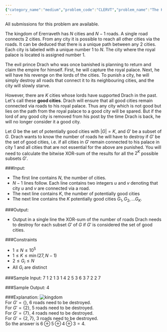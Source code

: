 ```yaml
---
{"category_name":"medium","problem_code":"CLERVT","problem_name":"The Kingdom of Ererraveth","languages_supported":{"0":"C","1":"CPP14","2":"JAVA","3":"PYTH","4":"PYTH 3.5","5":"PYPY","6":"CS2","7":"PAS fpc","8":"PAS gpc","9":"RUBY","10":"PHP","11":"GO","12":"NODEJS","13":"HASK","14":"rust","15":"SCALA","16":"swift","17":"D","18":"PERL","19":"FORT","20":"WSPC","21":"ADA","22":"CAML","23":"ICK","24":"BF","25":"ASM","26":"CLPS","27":"PRLG","28":"ICON","29":"SCM qobi","30":"PIKE","31":"ST","32":"NICE","33":"LUA","34":"BASH","35":"NEM","36":"LISP sbcl","37":"LISP clisp","38":"SCM guile","39":"JS","40":"ERL","41":"TCL","42":"kotlin","43":"PERL6","44":"TEXT","45":"SCM chicken","46":"CLOJ","47":"COB","48":"FS"},"max_timelimit":1.5,"source_sizelimit":50000,"problem_author":"meooow","problem_tester":null,"date_added":"4-04-2018","tags":{"0":"cole2018","1":"dp","2":"dynamic","3":"euler","4":"medium","5":"meooow"},"editorial_url":"https://discuss.codechef.com/problems/CLERVT","time":{"view_start_date":1524062940,"submit_start_date":1524062940,"visible_start_date":1524062940,"end_date":1735669800},"is_direct_submittable":false,"layout":"problem"}
---
```

<span class="solution-visible-txt">All submissions for this problem are available.</span>  

The kingdom of Ererraveth has $N$ cities and $N - 1$ roads. A single road connects 2 cities. From any city it is possible to reach all other cities via the roads. It can be deduced that there is a unique path between any 2 cities. Each city is labeled with a unique number $1$ to $N$. The city where the royal palace is located is assigned number $1$.

The evil prince Drach who was once banished is planning to return and claim the empire for himself. First, he will capture the royal palace. Next, he will have his revenge on the lords of the cities. To punish a city, he will simply destroy all roads that connect it to its neighbouring cities, and the city will slowly starve. 

However, there are $K$ cities whose lords have supported Drach in the past. Let's call these **good cities**. Drach will ensure that all good cities remain connected via roads to his royal palace. Thus any city which is not good but lies on the path from the royal palace to a good city will be spared. But if the lord of any good city is removed from his post by the time Drach is back, he will no longer consider it a good city.

Let $G$ be the set of potentially good cities with $|G|=K$, and $G'$ be a subset of $G$. Drach wants to know the number of roads he will have to destroy if $G'$ be the set of good cities, i.e. if all cities in $G'$ remain connected to his palace in city $1$ and all cities that are not essential for the above are punished. You will need to calculate the bitwise XOR-sum of the results for all the $2^K$ possible subsets $G'$.

###Input:
- The first line contains $N$, the number of cities.
- $N-1$ lines follow. Each line contains two integers $u$ and $v$ denoting that city $u$ and $v$ are connected via a road.
- The next line contains $K$, the number of potentially good cities 
- The next line contains the $K$ potentially good cities $G_1, G_2, ... G_K$.

###Output:
- Output in a single line the XOR-sum of the number of roads Drach needs to destroy for each subset $G'$ of $G$ if $G'$ is considered the set of good cities.

###Constraints 
- $1 \leq N \leq 10^5$
- $1 \leq K \leq \min(27, N - 1)$
- $2 \leq G_i \leq N$
- All $G_i$ are distinct

###Sample Input:
    7
    1 2
    1 3
    1 4
    2 5
    3 6
    3 7
    2
    2 7

###Sample Output:
    4
	
###Explanation:
![kingdom](https://s3.amazonaws.com/codechef_shared/upfiles/kingdom_Gmf0xbi.png)  
For $G' = \{\}$, $6$ roads need to be destroyed.  
For $G' = \{2\}$, $5$ roads need to be destroyed.  
For $G'= \{7\}$, $4$ roads need to be destroyed.  
For $G' = \{2, 7\}$, $3$ roads need to be destroyed.  
So the answer is $6 \oplus 5 \oplus 4 \oplus 3 = 4$.